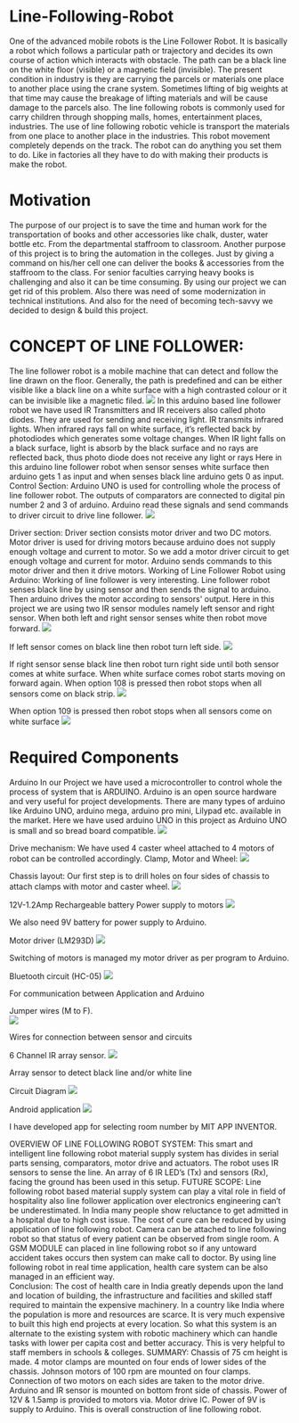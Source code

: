 # Line-Following-Robot
One of the advanced mobile robots is the Line Follower Robot. It is basically a robot which follows a particular path or trajectory and decides its own course of action which interacts with obstacle. The path can be a black line on the white floor (visible) or a magnetic field (invisible). The present condition in industry is they are carrying the parcels or materials one place to another place using the crane system. Sometimes lifting of big weights at that time may cause the breakage of lifting materials and will be cause damage to the parcels also. The line following robots is commonly used for carry children through shopping malls, homes, entertainment places, industries. The use of line following robotic vehicle is transport the materials from one place to another place in the industries. This robot movement completely depends on the track. The robot can do anything you set them to do. Like in factories all they have to do with making their products is make the robot.

# Motivation
The purpose of our project is to save the time and human work for the transportation of books and other accessories like chalk, duster, water bottle etc. From the departmental staffroom to classroom. Another purpose of this project is to bring the automation in the colleges. Just by giving a command on his/her cell one can deliver the books & accessories from the staffroom to the class. For senior faculties carrying heavy books is challenging and also it can be time consuming. By using our project we can get rid of this problem. Also there was need of some modernization in technical institutions. And also for the need of becoming tech-savvy we decided to design & build this project.
 
 
# CONCEPT OF LINE FOLLOWER:
The line follower robot is a mobile machine that can detect and follow the line drawn on the floor. Generally, the path is predefined and can be either visible like a black line on a white surface with a high contrasted colour or it can be invisible like a magnetic filed.
![](1.JPG) 
In this arduino based line follower robot we have used IR Transmitters and IR receivers also called photo diodes. They are used for sending and receiving light. IR transmits infrared lights. When infrared rays fall on white surface, it’s reflected back by photodiodes which generates some voltage changes. When IR light falls on a black surface, light is absorb by the black surface and no rays are reflected back, thus photo diode does not receive any light or rays
Here in this arduino line follower robot when sensor senses white surface then arduino gets 1 as input and when senses black line arduino gets 0 as input.
Control Section:
Arduino UNO is used for controlling whole the process of line follower robot. The outputs of comparators are connected to digital pin number 2 and 3 of arduino. Arduino read these signals and send commands to driver circuit to drive line follower. 
![](2.JPG)

Driver section:
Driver section consists motor driver and two DC motors. Motor driver is used for driving motors because arduino does not supply enough voltage and current to motor. So we add a motor driver circuit to get enough voltage and current for motor. Arduino sends commands to this motor driver and then it drive motors.
Working of Line Follower Robot using Arduino:
Working of line follower is very interesting. Line follower robot senses black line by using sensor and then sends the signal to arduino. Then arduino drives the motor according to sensors' output.
Here in this project we are using two IR sensor modules namely left sensor and right sensor. When both left and right sensor senses white then robot move forward.
![](3.JPG)

If left sensor comes on black line then robot turn left side.
![](4.JPG)

If right sensor sense black line then robot turn right side until both sensor comes at white surface. When white surface comes robot starts moving on forward again.
When option 108 is pressed then robot stops when all sensors come on black strip.
![](5.JPG)

When option 109 is pressed then robot stops when all sensors come on white surface
![](6.JPG)

# Required Components
Arduino
In our Project we have used a microcontroller to control whole the process of system that is ARDUINO. Arduino is an open source hardware and very useful for project developments. There are many types of arduino like Arduino UNO, arduino mega, arduino pro mini, Lilypad etc. available in the market. Here we have used arduino UNO in this project as Arduino UNO is small and so bread board compatible.
![](7.JPG)

Drive mechanism:
We have used 4 caster wheel attached to 4 motors of robot can be controlled accordingly. Clamp, Motor and Wheel:
![](8.JPG)

Chassis layout:
Our first step is to drill holes on four sides of chassis to attach clamps with motor and caster wheel.
![](9.JPG)

12V-1.2Amp Rechargeable battery
Power supply to motors
 ![](10.JPG)

We also need 9V battery for power supply to Arduino.

Motor driver (LM293D)
![](11.JPG)

Switching of motors is managed my   motor driver as per program to Arduino.

Bluetooth circuit (HC-05)
![](12.JPG)

For communication between Application and Arduino

Jumper wires (M to F).  
![](13.JPG)

Wires for connection between sensor and circuits

6 Channel IR array sensor.
![](14.JPG)

Array sensor to detect black line and/or white line

Circuit Diagram
![](15.JPG)

Android application
![](16.JPG)

I have developed app for selecting room number by MIT APP INVENTOR.

OVERVIEW OF LINE FOLLOWING ROBOT SYSTEM:
This smart and intelligent line following robot material supply system has divides in serial parts sensing, comparators, motor drive and actuators. The robot uses IR sensors to sense the line. An array of 6 IR LED’s (Tx) and sensors (Rx), facing the ground has been used in this setup.
FUTURE SCOPE:
Line following robot based material supply system can play a vital role in field of hospitality also line follower application over electronics engineering can’t be underestimated. In India many people show reluctance to get admitted in a hospital due to high cost issue. The cost of cure can be reduced by using application of line following robot. Camera can be attached to line following robot so that status of every patient can be observed from single room. A GSM MODULE can placed in line following robot so if any untoward accident takes occurs then system can make call to doctor. By using line following robot in real time application, health care system can be also managed in an efficient way.         
Conclusion:
The cost of health care in India greatly depends upon the land and location of building, the infrastructure and facilities and skilled staff required to maintain the expensive machinery. In a country like India where the population is more and resources are scarce. It is very much expensive to built this high end projects at every location. So what this system is an alternate to the existing system with robotic machinery which can handle tasks with lower per capita cost and better accuracy. This is very helpful to staff members in schools & colleges.
SUMMARY:
Chassis of 75 cm height is made. 4 motor clamps are mounted on four ends of lower sides of the chassis.
Johnson motors of 100 rpm are mounted on four clamps.
Connection of two motors on each sides are taken to the motor drive. Arduino and IR sensor is mounted on bottom front side of chassis.
Power of 12V & 1.5amp is provided to motors via. Motor drive IC. Power of 9V is supply to Arduino.
This is overall construction of line following robot.

